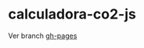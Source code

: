 # calculadora-co2-js

Ver branch [gh-pages](https://github.com/J0ANMM/calculadora-co2-js/tree/gh-pages)

